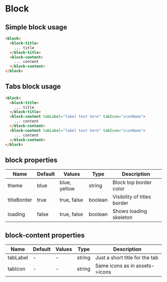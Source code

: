 # Block

## Simple block usage

```html
<block>
  <block-title>
    ... title
  </block-title>
  <block-content>
    ... content
  </block-content>
</block>
```

## Tabs block usage

```html
<block>
  <block-title>
    ... title
  </block-title>
  <block-content tabLabel="label text here" tabIcon="iconName">
    ... content
  </block-content>
  <block-content tabLabel="label text here" tabIcon="iconName">
    ... content
  </block-content>
</block>
```


## block properties

| Name  | Default  | Values  |  Type | Description  |
|---|---|---|---|---|
| theme | blue | blue, yellow | string | Block top border color
| titleBorder | true | true, false | boolean | Visibility of titles border
| loading | false | true, false | boolean | Shows loading skeleton


## block-content properties

| Name  | Default  | Values  |  Type | Description  |
|---|---|---|---|---|
| tabLabel | - | - | string | Just a short title for the tab
| tabIcon | - | - | string | Same icons as in assets->icons


